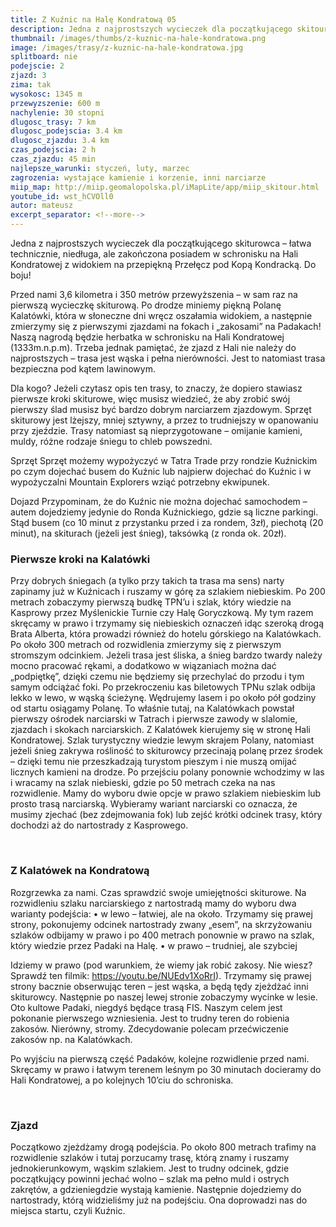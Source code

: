 ```yaml
---
title: Z Kuźnic na Halę Kondratową 05
description: Jedna z najprostszych wycieczek dla początkującego skitourowca. Łatwa technicznie, niedługa, ale zakończona posiadem w schronisku na Hali Kondratowej z widokiem na przepiękną Przełęcz pod Kopą Kondracką.
thumbnail: /images/thumbs/z-kuznic-na-hale-kondratowa.png
image: /images/trasy/z-kuznic-na-hale-kondratowa.jpg
splitboard: nie
podejscie: 2
zjazd: 3
zima: tak
wysokosc: 1345 m
przewyzszenie: 600 m
nachylenie: 30 stopni
dlugosc_trasy: 7 km
dlugosc_podejscia: 3.4 km
dlugosc_zjazdu: 3.4 km
czas_podejscia: 2 h
czas_zjazdu: 45 min
najlepsze_warunki: styczeń, luty, marzec
zagrozenia: wystające kamienie i korzenie, inni narciarze
miip_map: http://miip.geomalopolska.pl/iMapLite/app/miip_skitour.html
youtube_id: wst_hCVOll0
autor: mateusz
excerpt_separator: <!--more-->
---
```



Jedna z najprostszych wycieczek dla początkującego skiturowca – łatwa technicznie, niedługa, ale zakończona posiadem w schronisku na Hali Kondratowej z widokiem na przepiękną Przełęcz pod Kopą Kondracką. Do boju!

Przed nami 3,6 kilometra i 350 metrów przewyższenia – w sam raz na pierwszą wycieczkę skiturową. Po drodze miniemy piękną Polanę Kalatówki, która w słoneczne dni wręcz oszałamia widokiem, a następnie zmierzymy się z pierwszymi zjazdami na fokach i „zakosami” na Padakach! Naszą nagrodą będzie herbatka w schronisku na Hali Kondratowej (1333m.n.p.m). Trzeba jednak pamiętać, że zjazd z Hali nie należy do najprostszych – trasa jest wąska i pełna nierówności. Jest to natomiast trasa bezpieczna pod kątem lawinowym.

<div class="info">
  <p>
    <span class="title">Dla kogo?</span>
    Jeżeli czytasz opis ten trasy, to znaczy, że dopiero stawiasz pierwsze kroki skiturowe, więc musisz wiedzieć, że aby zrobić swój pierwszy ślad musisz być bardzo dobrym narciarzem zjazdowym. Sprzęt skiturowy jest lżejszy, mniej sztywny, a przez to trudniejszy w opanowaniu przy zjeździe. Trasy natomiast są nieprzygotowane – omijanie kamieni, muldy, różne rodzaje śniegu to chleb powszedni.
  </p>
  <p>
    <span class="title">Sprzęt</span>
    Sprzęt możemy wypożyczyć w Tatra Trade przy rondzie Kuźnickim po czym dojechać busem do Kuźnic lub najpierw dojechać do Kuźnic i w wypożyczalni Mountain Explorers wziąć potrzebny ekwipunek.
  </p>
  <p>
    <span class="title">Dojazd</span>
    Przypominam, że do Kuźnic nie można dojechać samochodem – autem dojedziemy jedynie do Ronda Kuźnickiego, gdzie są liczne parkingi. Stąd busem (co 10 minut z przystanku przed i za rondem, 3zł), piechotą (20 minut), na skiturach (jeżeli jest śnieg), taksówką (z ronda ok. 20zł).
  </p>
</div>

<!--more-->

### Pierwsze kroki na Kalatówki

Przy dobrych śniegach (a tylko przy takich ta trasa ma sens) narty zapinamy już w Kuźnicach i ruszamy w górę za szlakiem niebieskim. Po 200 metrach zobaczymy pierwszą budkę TPN’u i szlak, który wiedzie na Kasprowy przez Myślenickie Turnie czy Halę Goryczkową. My tym razem skręcamy w prawo i trzymamy się niebieskich oznaczeń idąc szeroką drogą Brata Alberta, która prowadzi również do hotelu górskiego na Kalatówkach. Po około 300 metrach od rozwidlenia zmierzymy się z pierwszym stromszym odcinkiem. Jeżeli trasa jest śliska, a śnieg bardzo twardy należy mocno pracować rękami, a dodatkowo w wiązaniach można dać „podpiętkę”, dzięki czemu nie będziemy się przechylać do przodu i tym samym odciążać foki. Po przekroczeniu kas biletowych TPNu szlak odbija lekko w lewo, w wąską ścieżynę. Wędrujemy lasem i po około pół godziny od startu osiągamy Polanę. To właśnie tutaj, na Kalatówkach powstał pierwszy ośrodek narciarski w Tatrach i pierwsze zawody w slalomie, zjazdach i skokach narciarskich.
Z Kalatówek kierujemy się w stronę Hali Kondratowej. Szlak turystyczny wiedzie lewym skrajem Polany, natomiast jeżeli śnieg zakrywa rośliność to skiturowcy przecinają polanę przez środek – dzięki temu nie przeszkadzają turystom pieszym i nie muszą omijać licznych kamieni na drodze. Po przejściu polany ponownie wchodzimy w las i wracamy na szlak niebieski, gdzie po 50 metrach czeka na nas rozwidlenie. Mamy do wyboru dwie opcje w prawo szlakiem niebieskim lub prosto trasą narciarską. Wybieramy wariant narciarski co oznacza, że musimy zjechać (bez zdejmowania fok) lub zejść krótki odcinek trasy, który dochodzi aż do nartostrady z Kasprowego.

<span class="image modal gallery">
  <a href="/images/galleries/kondratowa1/29187249_835447079975396_3517034403844849664_o.jpg"><img src="/images/galleries/kondratowa1/29187249_835447079975396_3517034403844849664_o.jpg.thumb.jpg" alt="" /></a>
  <a href="/images/galleries/kondratowa1/29196719_835447339975370_4903147283727515648_o-e1545209320925.jpg"><img src="/images/galleries/kondratowa1/29196719_835447339975370_4903147283727515648_o-e1545209320925.jpg.thumb.jpg" alt="" /></a>
  <a href="/images/galleries/kondratowa1/29176976_835447826641988_7479061349796937728_o-e1545209252391.jpg"><img src="/images/galleries/kondratowa1/29176976_835447826641988_7479061349796937728_o-e1545209252391.jpg.thumb.jpg" alt="" /></a>
  <a href="/images/galleries/kondratowa1/29196995_835447349975369_1620012379301478400_o.jpg"><img src="/images/galleries/kondratowa1/29196995_835447349975369_1620012379301478400_o.jpg.thumb.jpg" alt="" /></a>
  <a href="/images/galleries/kondratowa1/29136974_835446599975444_4513748278608658432_o-e1545209228738.jpg"><img src="/images/galleries/kondratowa1/29136974_835446599975444_4513748278608658432_o-e1545209228738.jpg.thumb.jpg" alt="" /></a>
</span>

### Z Kalatówek na Kondratową

Rozgrzewka za nami. Czas sprawdzić swoje umiejętności skiturowe. Na rozwidleniu szlaku narciarskiego z nartostradą mamy do wyboru dwa warianty podejścia:
• w lewo – łatwiej, ale na około. Trzymamy się prawej strony, pokonujemy odcinek nartostrady zwany „esem”, na skrzyżowaniu szlaków odbijamy w prawo i po 400 metrach ponownie w prawo na szlak, który wiedzie przez Padaki na Halę.
• w prawo – trudniej, ale szybciej

Idziemy w prawo (pod warunkiem, że wiemy jak robić zakosy. Nie wiesz? Sprawdź ten filmik: https://youtu.be/NUEdv1XoRrI). Trzymamy się prawej strony bacznie obserwując teren – jest wąska, a będą tędy zjeżdżać inni skiturowcy. Następnie po naszej lewej stronie zobaczymy wycinke w lesie. Oto kultowe Padaki, niegdyś będące trasą FIS. Naszym celem jest pokonanie pierwszego wzniesienia. Jest to trudny teren do robienia zakosów. Nierówny, stromy. Zdecydowanie polecam przećwiczenie zakosów np. na Kalatówkach.

Po wyjściu na pierwszą część Padaków, kolejne rozwidlenie przed nami. Skręcamy w prawo i łatwym terenem leśnym po 30 minutach docieramy do Hali Kondratowej, a po kolejnych 10’ciu do schroniska.

<span class="image modal gallery">
  <a href="/images/galleries/kondratowa2/29064142_839630269557077_1672569971075379611_o-1.jpg"><img src="/images/galleries/kondratowa2/29064142_839630269557077_1672569971075379611_o-1.jpg.thumb.jpg" alt="" /></a>
  <a href="/images/galleries/kondratowa2/DSC1159_wynik.jpg"><img src="/images/galleries/kondratowa2/DSC1159_wynik.jpg.thumb.jpg" alt="" /></a>
  <a href="/images/galleries/kondratowa2/29063940_839630352890402_2015449298140997716_o-1.jpg"><img src="/images/galleries/kondratowa2/29063940_839630352890402_2015449298140997716_o-1.jpg.thumb.jpg" alt="" /></a>
  <a href="/images/galleries/kondratowa2/DSC1160_wynik.jpg"><img src="/images/galleries/kondratowa2/DSC1160_wynik.jpg.thumb.jpg" alt="" /></a>
  <a href="/images/galleries/kondratowa2/DSC1158_wynik.jpg"><img src="/images/galleries/kondratowa2/DSC1158_wynik.jpg.thumb.jpg" alt="" /></a>
  <a href="/images/galleries/kondratowa2/28795887_831315277055243_2013082056745025536_o.jpg"><img src="/images/galleries/kondratowa2/28795887_831315277055243_2013082056745025536_o.jpg.thumb.jpg" alt="" /></a>
  <a href="/images/galleries/kondratowa2/28575910_831315593721878_1848479612674244608_o.jpg"><img src="/images/galleries/kondratowa2/28575910_831315593721878_1848479612674244608_o.jpg.thumb.jpg" alt="" /></a>
  <a href="/images/galleries/kondratowa2/DSF3143-e1544377796975.jpg"><img src="/images/galleries/kondratowa2/DSF3143-e1544377796975.jpg.thumb.jpg" alt="" /></a>
  <a href="/images/galleries/kondratowa2/28661024_831315490388555_1267781200823451648_o.jpg"><img src="/images/galleries/kondratowa2/28661024_831315490388555_1267781200823451648_o.jpg.thumb.jpg" alt="" /></a>
</span>

### Zjazd

Początkowo zjeżdżamy drogą podejścia. Po około 800 metrach trafimy na rozwidlenie szlaków i tutaj porzucamy trasę, którą znamy i ruszamy jednokierunkowym, wąskim szlakiem. Jest to trudny odcinek, gdzie początkujący powinni jechać wolno – szlak ma pełno muld i ostrych zakrętów, a gdzieniegdzie wystają kamienie. Następnie dojedziemy do nartostrady, którą widzieliśmy już na podejściu. Ona doprowadzi nas do miejsca startu, czyli Kuźnic.

<span class="image modal gallery">
  <a href="/images/galleries/kondratowa3/26172478_800689473451157_6843924096530850387_o-e1545210605505.jpg"><img src="/images/galleries/kondratowa3/26172478_800689473451157_6843924096530850387_o-e1545210605505.jpg.thumb.jpg" alt="" /></a>
  <a href="/images/galleries/kondratowa3/26171525_798888620297909_8705445432652393339_o-e1545210636486.jpg"><img src="/images/galleries/kondratowa3/26171525_798888620297909_8705445432652393339_o-e1545210636486.jpg.thumb.jpg" alt="" /></a>
  <a href="/images/galleries/kondratowa3/26114551_800689430117828_3269776825624691259_o-e1545210619119.jpg"><img src="/images/galleries/kondratowa3/26114551_800689430117828_3269776825624691259_o-e1545210619119.jpg.thumb.jpg" alt="" /></a>
</span>
